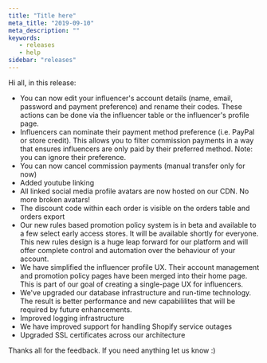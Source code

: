 ```yaml
---
title: "Title here"
meta_title: "2019-09-10"
meta_description: ""
keywords:
   - releases
   - help
sidebar: "releases"
---
```

 
Hi all, in this release:

*   You can now edit your influencer's account details (name, email, password and payment preference) and rename their codes. These actions can be done via the influencer table or the influencer's profile page.
*   Influencers can nominate their payment method preference (i.e. PayPal or store credit). This allows you to filter commission payments in a way that ensures influencers are only paid by their preferred method. Note: you can ignore their preference.
*   You can now cancel commission payments (manual transfer only for now)
*   Added youtube linking
*   All linked social media profile avatars are now hosted on our CDN. No more broken avatars!
*   The discount code within each order is visible on the orders table and orders export
*   Our new rules based promotion policy system is in beta and available to a few select early access stores. It will be available shortly for everyone. This new rules design is a huge leap forward for our platform and will offer complete control and automation over the behaviour of your account. 
*   We have simplified the influencer profile UX. Their account management and promotion policy pages have been merged into their home page. This is part of our goal of creating a single-page UX for influencers. 
*   We've upgraded our database infrastructure and run-time technology. The result is better performance and new capabililites that will be required by future enhancements. 
*   Improved logging infrastructure 
*   We have improved support for handling Shopify service outages
*   Upgraded SSL certificates across our architecture 

 
Thanks all for the feedback. If you need anything let us know :)
 
 




